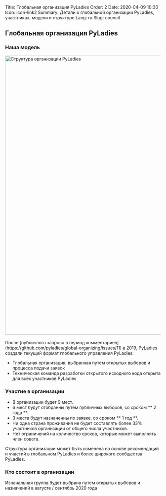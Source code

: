 Title: Глобальная организация PyLadies
Order: 2
Date: 2020-04-09 10:30
Icon: icon-link2
Summary: Детали о глобальной организации PyLadies, участниках, модели и структуре 
Lang: ru
Slug: council

## Глобальная организация PyLadies

### Наша модель

<div class="float-center container">
  <img src="/images/council/ru_global_council.svg"
     alt="Структура организации PyLadies" width="900px" />
</div>

<br>
После [публичного запроса в период комментариев](https://github.com/pyladies/global-organizing/issues/11) в 2019, PyLadies создали текущий формат глобального управления PyLadies:

- Глобальная организация, выбранная путем открытых выборов и процесса подачи заявок 
- Техническая команда разработки открытого исходного кода открыта для всех участников PyLadies 

### Участие в организации

- В организации будет 9 мест.
- 6 мест будут отобранны путем публичных выборов, со сроком ** 2 года **.
- 3 места будут назначенны по заявке, со сроком ** 1 год **.
- Ни одна страна проживания не будет составлять более 33% участников организации от общего числа участников.
- Нет ограничений на количество сроков, которые может выполнять член совета.

Структура организации может быть изменена на основе рекомендаций и участий в глобальном PyLadies и более широкого сообщества PyLadies.

### Кто состоит в организации

Изначальная группа будет выбрана путем открытых выборов и назначений в августе / сентябрь 2020 года
